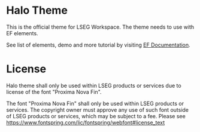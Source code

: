 # Halo Theme

This is the official theme for LSEG Workspace. The theme needs to use with EF elements.

See list of elements, demo and more tutorial by visiting [EF Documentation](https://ui.refinitiv.com).

# License

Halo theme shall only be used within LSEG products or services due to license of the font "Proxima Nova Fin".

The font "Proxima Nova Fin" shall only be used within LSEG products or services. The copyright owner must approve any use of such font outside of LSEG products or services, which may be subject to a fee. Please see https://www.fontspring.com/lic/fontspring/webfont#license_text
